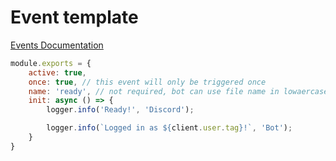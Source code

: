 # Event template
[Events Documentation](https://discord.js.org/#/docs/discord.js/main/typedef/Events)

```javascript
module.exports = {
    active: true,
    once: true, // this event will only be triggered once
    name: 'ready', // not required, bot can use file name in lowaercase
    init: async () => {
        logger.info('Ready!', 'Discord');

        logger.info(`Logged in as ${client.user.tag}!`, 'Bot');
    }
}
```